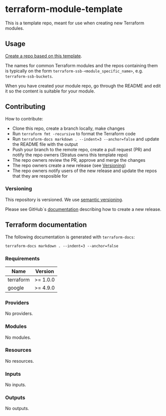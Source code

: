 # terraform-module-template

This is a template repo, meant for use when creating new Terraform modules.

## Usage

[Create a repo based on this template](https://docs.github.com/en/repositories/creating-and-managing-repositories/creating-a-repository-from-a-template#creating-a-repository-from-a-template).

The names for common Terraform modules and the repos containing them is typically on the form `terraform-ssb-<module_specific_name>`, e.g. `terraform-ssb-buckets`.

When you have created your module repo, go through the README and edit it so the content is suitable for your module.

## Contributing

How to contribute:

* Clone this repo, create a branch locally, make changes
* Run `terraform fmt -recursive` to format the Terraform code
* Run `terraform-docs markdown . --indent=3 --anchor=false` and update the README file with the output
* Push your branch to the remote repo, create a pull request (PR) and notify the repo owners (Stratus owns this template repo)
* The repo owners review the PR, approve and merge the changes
* The repo owners create a new release (see [Versioning](#versioning))
* The repo owners notify users of the new release and update the repos that they are resposible for

### Versioning

This repository is versioned. We use [semantic versioning](https://semver.org/).

Please see GitHub´s [documentation](https://docs.github.com/en/repositories/releasing-projects-on-github/managing-releases-in-a-repository#creating-a-release) describing how to create a new release.

## Terraform documentation

The following documentation is generated with `terraform-docs`:

```shell
terraform-docs markdown . --indent=3 --anchor=false
```

<!-- BEGINNING OF AUTO-GENERATED DOCS USING terraform-docs -->
### Requirements

| Name | Version |
|------|---------|
| terraform | >= 1.0.0 |
| google | >= 4.9.0 |

### Providers

No providers.

### Modules

No modules.

### Resources

No resources.

### Inputs

No inputs.

### Outputs

No outputs.
<!-- END OF AUTO-GENERATED DOCS USING terraform-docs -->
